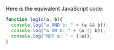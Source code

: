 Here is the equivalent JavaScript code:

```javascript
function logic(a, b){
  console.log("a AND b: " + (a && b));
  console.log("a OR b: " + (a || b));
  console.log("NOT a: " + (!a));
}
```
